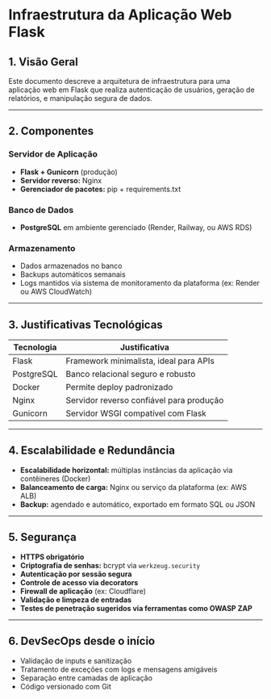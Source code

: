 # Infraestrutura da Aplicação Web Flask

## 1. Visão Geral

Este documento descreve a arquitetura de infraestrutura para uma aplicação web em Flask que realiza autenticação de usuários, geração de relatórios, e manipulação segura de dados.

---

## 2. Componentes

### Servidor de Aplicação

- **Flask + Gunicorn** (produção)
- **Servidor reverso:** Nginx
- **Gerenciador de pacotes:** pip + requirements.txt

### Banco de Dados

- **PostgreSQL** em ambiente gerenciado (Render, Railway, ou AWS RDS)

### Armazenamento

- Dados armazenados no banco
- Backups automáticos semanais
- Logs mantidos via sistema de monitoramento da plataforma (ex: Render ou AWS CloudWatch)

---

## 3. Justificativas Tecnológicas

| Tecnologia  | Justificativa |
|-------------|---------------|
| Flask       | Framework minimalista, ideal para APIs |
| PostgreSQL  | Banco relacional seguro e robusto |
| Docker      | Permite deploy padronizado |
| Nginx       | Servidor reverso confiável para produção |
| Gunicorn    | Servidor WSGI compatível com Flask |

---

## 4. Escalabilidade e Redundância

- **Escalabilidade horizontal:** múltiplas instâncias da aplicação via contêineres (Docker)
- **Balanceamento de carga:** Nginx ou serviço da plataforma (ex: AWS ALB)
- **Backup:** agendado e automático, exportado em formato SQL ou JSON

---

## 5. Segurança

- **HTTPS obrigatório**
- **Criptografia de senhas:** bcrypt via `werkzeug.security`
- **Autenticação por sessão segura**
- **Controle de acesso via decorators**
- **Firewall de aplicação** (ex: Cloudflare)
- **Validação e limpeza de entradas**
- **Testes de penetração sugeridos via ferramentas como OWASP ZAP**

---

## 6. DevSecOps desde o início

- Validação de inputs e sanitização
- Tratamento de exceções com logs e mensagens amigáveis
- Separação entre camadas de aplicação
- Código versionado com Git

